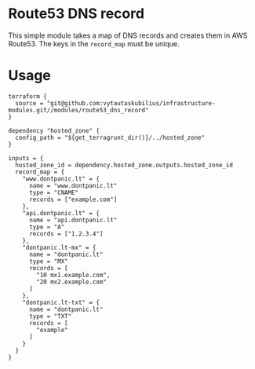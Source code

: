 # Route53 DNS record

This simple module takes a map of DNS records and creates them in AWS Route53. The keys in the `record_map` must be
unique.

# Usage

```hcl
terraform {
  source = "git@github.com:vytautaskubilius/infrastructure-modules.git//modules/route53_dns_record"
}

dependency "hosted_zone" {
  config_path = "${get_terragrunt_dir()}/../hosted_zone"
}

inputs = {
  hosted_zone_id = dependency.hosted_zone.outputs.hosted_zone_id
  record_map = {
    "www.dontpanic.lt" = {
      name = "www.dontpanic.lt"
      type = "CNAME"
      records = ["example.com"]
    },
    "api.dontpanic.lt" = {
      name = "api.dontpanic.lt"
      type = "A"
      records = ["1.2.3.4"]
    },
    "dontpanic.lt-mx" = {
      name = "dontpanic.lt"
      type = "MX"
      records = [
        "10 mx1.example.com",
        "20 mx2.example.com"
      ]
    },
    "dontpanic.lt-txt" = {
      name = "dontpanic.lt"
      type = "TXT"
      records = [
        "example"
      ]
    }
  }
}
```
